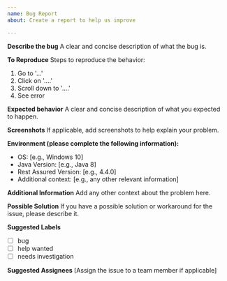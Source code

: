 ```yaml
---
name: Bug Report
about: Create a report to help us improve

---
```


**Describe the bug**
A clear and concise description of what the bug is.

**To Reproduce**
Steps to reproduce the behavior:

1. Go to '...'
2. Click on '....'
3. Scroll down to '....'
4. See error

**Expected behavior**
A clear and concise description of what you expected to happen.

**Screenshots**
If applicable, add screenshots to help explain your problem.

**Environment (please complete the following information):**
 - OS: [e.g., Windows 10]
 - Java Version: [e.g., Java 8]
 - Rest Assured Version: [e.g., 4.4.0]
 - Additional context: [e.g., any other relevant information]

**Additional Information**
Add any other context about the problem here.

**Possible Solution**
If you have a possible solution or workaround for the issue, please describe it.

**Suggested Labels**
- [ ] bug
- [ ] help wanted
- [ ] needs investigation

**Suggested Assignees**
[Assign the issue to a team member if applicable]

